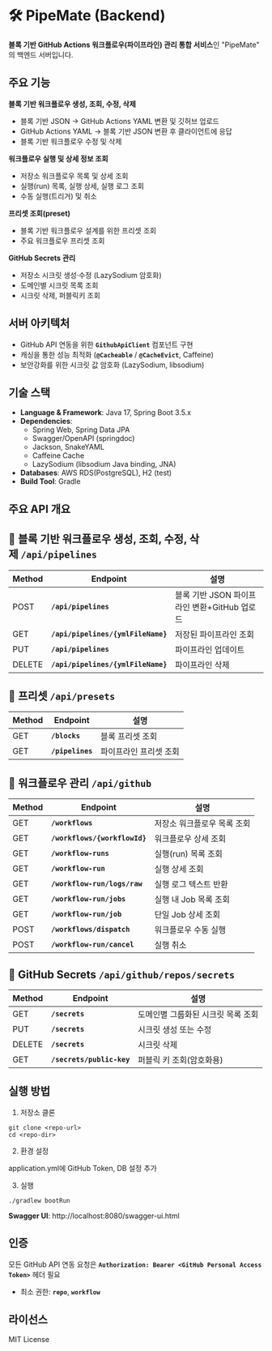 # 🛠️ PipeMate (Backend) 
**블록 기반 GitHub Actions 워크플로우(파이프라인) 관리 통합 서비스**인 "PipeMate" 의 백엔드 서버입니다.

## 주요 기능 
**블록 기반 워크플로우 생성, 조회, 수정, 삭제**
-  블록 기반 JSON -> GitHub Actions YAML 변환 및 깃허브 업로드
-  GitHub Actions YAML -> 블록 기반 JSON 변환 후 클라이언트에 응답 
-  블록 기반 워크플로우 수정 및 삭제

**워크플로우 실행 및 상세 정보 조회**
- 저장소 워크플로우 목록 및 상세 조회
- 실행(run) 목록, 실행 상세, 실행 로그 조회
- 수동 실행(트리거) 및 취소

**프리셋 조회(preset)**
- 블록 기반 워크플로우 설계를 위한 프리셋 조회
- 주요 워크플로우 프리셋 조회 

**GitHub Secrets 관리**
- 저장소 시크릿 생성·수정 (LazySodium 암호화)
- 도메인별 시크릿 목록 조회
- 시크릿 삭제, 퍼블릭키 조회

## 서버 아키텍처
- GitHub API 연동을 위한 **`GithubApiClient`** 컴포넌트 구현
- 캐싱을 통한 성능 최적화 (**`@Cacheable`** / **`@CacheEvict`**, Caffeine)
- 보안강화를 위한 시크릿 값 암호화 (LazySodium, libsodium)

## **기술 스택**
- **Language & Framework**: Java 17, Spring Boot 3.5.x
- **Dependencies**:
    - Spring Web, Spring Data JPA
    - Swagger/OpenAPI (springdoc)
    - Jackson, SnakeYAML
    - Caffeine Cache
    - LazySodium (libsodium Java binding, JNA)
- **Databases**: AWS RDS(PostgreSQL), H2 (test)
- **Build Tool**: Gradle

## **주요 API 개요**

## **🔹 블록 기반 워크플로우 생성, 조회, 수정, 삭제 `/api/pipelines`**

| **Method** | **Endpoint** | **설명** |
| --- | --- | --- |
| POST | **`/api/pipelines`** | 블록 기반 JSON 파이프라인 변환+GitHub 업로드 |
| GET | **`/api/pipelines/{ymlFileName}`** | 저장된 파이프라인 조회 |
| PUT | **`/api/pipelines`** | 파이프라인 업데이트 |
| DELETE | **`/api/pipelines/{ymlFileName}`** | 파이프라인 삭제 |

## **🔹 프리셋 `/api/presets`**

| **Method** | **Endpoint** | **설명** |
| --- | --- | --- |
| GET | **`/blocks`** | 블록 프리셋 조회 |
| GET | **`/pipelines`** | 파이프라인 프리셋 조회 |

## **🔹 워크플로우 관리 `/api/github`**

| **Method** | **Endpoint** | **설명** |
| --- | --- | --- |
| GET | **`/workflows`** | 저장소 워크플로우 목록 조회 |
| GET | **`/workflows/{workflowId}`** | 워크플로우 상세 조회 |
| GET | **`/workflow-runs`** | 실행(run) 목록 조회 |
| GET | **`/workflow-run`** | 실행 상세 조회 |
| GET | **`/workflow-run/logs/raw`** | 실행 로그 텍스트 반환 |
| GET | **`/workflow-run/jobs`** | 실행 내 Job 목록 조회 |
| GET | **`/workflow-run/job`** | 단일 Job 상세 조회 |
| POST | **`/workflows/dispatch`** | 워크플로우 수동 실행 |
| POST | **`/workflow-run/cancel`** | 실행 취소 |

## **🔹 GitHub Secrets `/api/github/repos/secrets`**

| **Method** | **Endpoint** | **설명** |
| --- | --- | --- |
| GET | **`/secrets`** | 도메인별 그룹화된 시크릿 목록 조회 |
| PUT | **`/secrets`** | 시크릿 생성 또는 수정 |
| DELETE | **`/secrets`** | 시크릿 삭제 |
| GET | **`/secrets/public-key`** | 퍼블릭 키 조회(암호화용) |


## **실행 방법**

1. 저장소 클론
```
git clone <repo-url>
cd <repo-dir>
```
2. 환경 설정

application.yml에 GitHub Token, DB 설정 추가

3. 실행

```./gradlew bootRun```

**Swagger UI**: http://localhost:8080/swagger-ui.html

## **인증**

모든 GitHub API 연동 요청은 **`Authorization: Bearer <GitHub Personal Access Token>`** 헤더 필요

- 최소 권한: **`repo`**, **`workflow`**

## **라이선스**

MIT License
